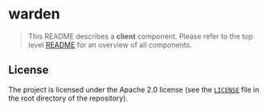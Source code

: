 # warden

> This README describes a **client** component. Please refer to the top
> level [README][tlr] for an overview of all components.

[tlr]: /README.md

## License

The project is licensed under the Apache 2.0 license (see the
[`LICENSE`][license] file in the root directory of the repository).

[license]: /LICENSE
